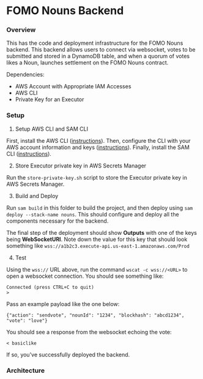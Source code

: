 # FOMO Nouns Backend

### Overview

This has the code and deployment infrastructure for the FOMO Nouns backend. This backend allows users to connect via websocket, votes to be submitted and stored in a DynamoDB table, and when a quorum of votes likes a Noun, launches settlement on the FOMO Nouns contract.

Dependencies:
 - AWS Account with Appropriate IAM Accesses
 - AWS CLI
 - Private Key for an Executor

### Setup

1. Setup AWS CLI and SAM CLI

First, install the AWS CLI ([instructions](https://docs.aws.amazon.com/cli/latest/userguide/cli-chap-getting-started.html)). Then, configure the CLI with your AWS account information and keys ([instructions](https://docs.aws.amazon.com/serverless-application-model/latest/developerguide/serverless-sam-cli-install.html)). Finally, install the SAM CLI ([instructions](https://docs.aws.amazon.com/serverless-application-model/latest/developerguide/serverless-sam-cli-install.html)).

2. Store Executor private key in AWS Secrets Manager

Run the `store-private-key.sh` script to store the Executor private key in AWS Secrets Manager.

3. Build and Deploy

Run `sam build` in this folder to build the project, and then deploy using `sam deploy --stack-name nouns`. This should configure and deploy all the components necessary for the backend.

The final step of the deployment should show **Outputs** with one of the keys being **WebSocketURI**. Note down the value for this key that should look something like `wss://a1b2c3.execute-api.us-east-1.amazonaws.com/Prod`

4. Test

Using the `wss://` URL above, run the command `wscat -c wss://<URL>` to open a websocket connection. You should see something like:

```
Connected (press CTRL+C to quit)
>
```

Pass an example payload like the one below:

```
{"action": "sendvote", "nounId": "1234", "blockhash": "abcd1234", "vote": "love"}
```

You should see a response from the websocket echoing the vote:

```
< basiclike
```

If so, you've successfully deployed the backend.

### Architecture


